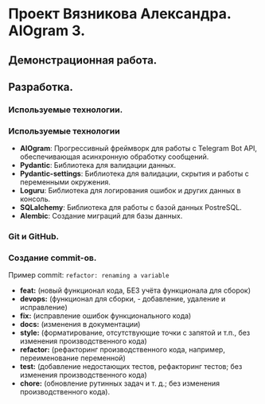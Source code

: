 # Проект Вязникова Александра. AIOgram 3.
## Демонстрационная работа.

## Разработка.

### Используемые технологии.

### Используемые технологии
- **AIOgram**: Прогрессивный фреймворк для работы с Telegram Bot API, обеспечивающая асинхронную обработку сообщений.
- **Pydantic**: Библиотека для валидации данных.
- **Pydantic-settings**: Библиотека для валидации, скрытия и работы с переменными окружения.
- **Loguru**: Библиотека для логирования ошибок и других данных в консоль.
- **SQLalchemy**: Библиотека для работы с базой данных PostreSQL.
- **Alembic**: Создание миграций для базы данных.


### Git и GitHub.

### Создание commit-ов.

Пример commit:  `refactor: renaming a variable`

- **feat:** (новый функционал кода, БЕЗ учёта функционала для сборок)
- **devops:** (функционал для сборки, - добавление, удаление и исправление)
- **fix:** (исправление ошибок функционального кода)
- **docs:** (изменения в документации)
- **style:** (форматирование, отсутствующие точки с запятой и т.п., без изменения производственного кода)
- **refactor:** (рефакторинг производственного кода, например, переименование переменной)
- **test:** (добавление недостающих тестов, рефакторинг тестов; без изменения производственного кода)
- **chore:** (обновление рутинных задач и т. д.; без изменения производственного кода). 
